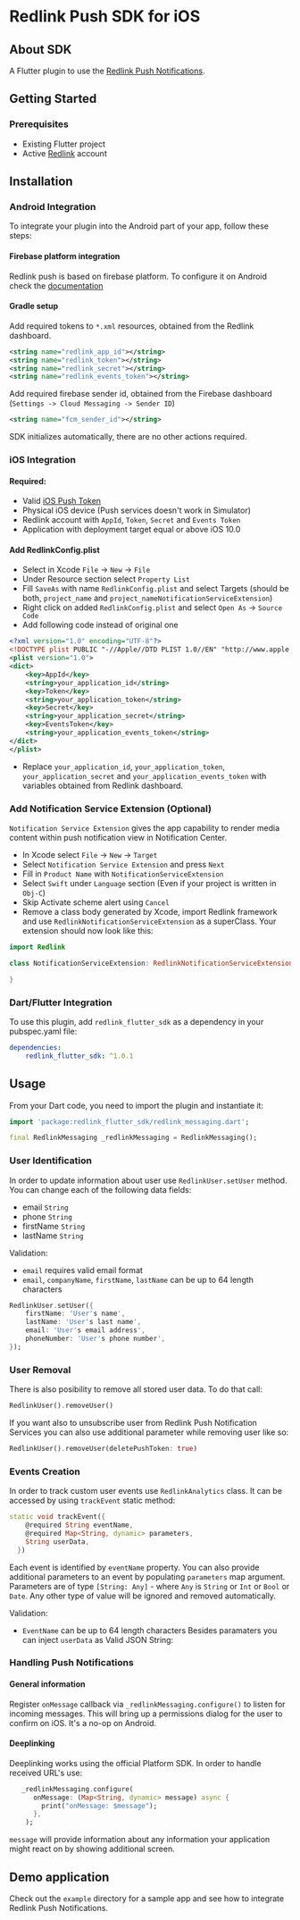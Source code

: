 # Redlink Push SDK for iOS
## About SDK
A Flutter plugin to use the [Redlink Push Notifications](https://www.redlink.pl/mobile-push/).
## Getting Started
### Prerequisites
- Existing Flutter project
- Active [Redlink](https://www.redlink.pl/mobile-push/) account
## Installation
### Android Integration
To integrate your plugin into the Android part of your app, follow these steps:
#### Firebase platform integration
Redlink push is based on firebase platform. To configure it on Android check the [documentation]( https://firebase.google.com/docs/android/setup)
#### Gradle setup
Add required tokens to `*.xml` resources, obtained from the Redlink dashboard.

```xml
<string name="redlink_app_id"></string>
<string name="redlink_token"></string>
<string name="redlink_secret"></string>
<string name="redlink_events_token"></string>
```
Add required firebase sender id, obtained from the Firebase dashboard (`Settings -> Cloud Messaging -> Sender ID`)
```xml
<string name="fcm_sender_id"></string>
```
SDK initializes automatically, there are no other actions required.
### iOS Integration
#### Required:
- Valid [iOS Push Token](https://help.apple.com/developer-account/#/deva05921840)
- Physical iOS device (Push services doesn't work in Simulator)
- Redlink account with `AppId`, `Token`, `Secret` and `Events Token`
- Application with deployment target equal or above iOS 10.0
#### Add RedlinkConfig.plist
- Select in Xcode `File` -> `New` -> `File`
- Under Resource section select `Property List`
- Fill `SaveAs` with name `RedlinkConfig.plist` and select Targets (should be both, `project_name` and `project_nameNotificationServiceExtension`)
- Right click on added `RedlinkConfig.plist` and select `Open As` -> `Source Code`
- Add following code instead of original one
```xml
<?xml version="1.0" encoding="UTF-8"?>
<!DOCTYPE plist PUBLIC "-//Apple//DTD PLIST 1.0//EN" "http://www.apple.com/DTDs/PropertyList-1.0.dtd">
<plist version="1.0">
<dict>
    <key>AppId</key>
    <string>your_application_id</string>
    <key>Token</key>
    <string>your_application_token</string>
    <key>Secret</key>
    <string>your_application_secret</string>
    <key>EventsToken</key>
    <string>your_application_events_token</string>
</dict>
</plist>
```
- Replace `your_application_id`, `your_application_token`, `your_application_secret` and `your_application_events_token` with variables obtained from Redlink dashboard.
### Add Notification Service Extension (Optional)
`Notification Service Extension` gives the app capability to render media content within push notification view in Notification Center.
- In Xcode select `File` -> `New` -> `Target`
- Select `Notification Service Extension` and press `Next`
- Fill in `Product Name` with `NotificationServiceExtension`
- Select `Swift` under `Language` section (Even if your project is written in `Obj-C`)
- Skip Activate scheme alert using `Cancel`
- Remove a class body generated by Xcode, import Redlink framework and use `RedlinkNotificationServiceExtension` as a superClass. Your extension should now look like this:

```swift
import Redlink

class NotificationServiceExtension: RedlinkNotificationServiceExtension {

} 
```
### Dart/Flutter Integration
To use this plugin, add `redlink_flutter_sdk` as a dependency in your pubspec.yaml file:
```yaml
dependencies:
    redlink_flutter_sdk: ^1.0.1
```
## Usage
From your Dart code, you need to import the plugin and instantiate it:

```dart
import 'package:redlink_flutter_sdk/redlink_messaging.dart';

final RedlinkMessaging _redlinkMessaging = RedlinkMessaging();
```
### User Identification
In order to update information about user use `RedlinkUser.setUser` method.
You can change each of the following data fields:

- email `String`
- phone `String`
- firstName `String`
- lastName `String`

Validation: 

- `email` requires valid email format
- `email`, `companyName`, `firstName`, `lastName` can be up to 64 length characters
```dart
RedlinkUser.setUser({
    firstName: 'User's name',
    lastName: 'User's last name',
    email: 'User's email address',
    phoneNumber: 'User's phone number',
});
```
### User Removal
There is also posibility to remove all stored user data. To do that call:

```dart
RedlinkUser().removeUser()
```
If you want also to unsubscribe user from Redlink Push Notification Services you can also use additional parameter while removing user like so:
```dart
RedlinkUser().removeUser(deletePushToken: true)
```
### Events Creation
In order to track custom user events use `RedlinkAnalytics` class. It can be accessed by using `trackEvent` static method:

```dart
static void trackEvent({
    @required String eventName,
    @required Map<String, dynamic> parameters,
    String userData,
  })
```
Each event is identified by `eventName` property.
You can also provide additional parameters to an event by populating `parameters` map argument.
Parameters are of type `[String: Any]` - where `Any` is `String` or `Int` or `Bool` or `Date`. Any other type of value will be ignored and removed automatically.

Validation:

- `EventName` can be up to 64 length characters
Besides paramaters you can inject `userData` as Valid JSON String:
### Handling Push Notifications
#### General information
Register `onMessage` callback via `_redlinkMessaging.configure()` to listen for incoming messages.
This will bring up a permissions dialog for the user to confirm on iOS. It's a no-op on Android.
#### Deeplinking
Deeplinking works using the official Platform SDK. In order to handle received URL's use:

```dart
   _redlinkMessaging.configure(
      onMessage: (Map<String, dynamic> message) async {
        print("onMessage: $message");
      },
    );
```
`message` will provide information about any information your application might react on by showing additional screen.
## Demo application
Check out the `example` directory for a sample app and see how to integrate Redlink Push Notifications.

